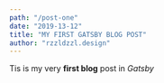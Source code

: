 ```yaml
---
path: "/post-one"
date: "2019-13-12"
title: "MY FIRST GATSBY BLOG POST"
author: "rzzldzzl.design"
---
```


Tis is my very **first blog** post in *Gatsby*